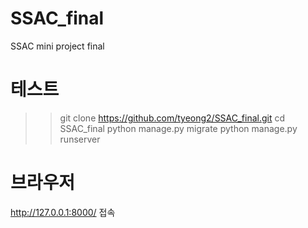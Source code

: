 # SSAC_final
SSAC mini project final

# 테스트
>> git clone https://github.com/tyeong2/SSAC_final.git
>> cd SSAC_final 
>> python manage.py migrate
>> python manage.py runserver

# 브라우저
http://127.0.0.1:8000/
접속
